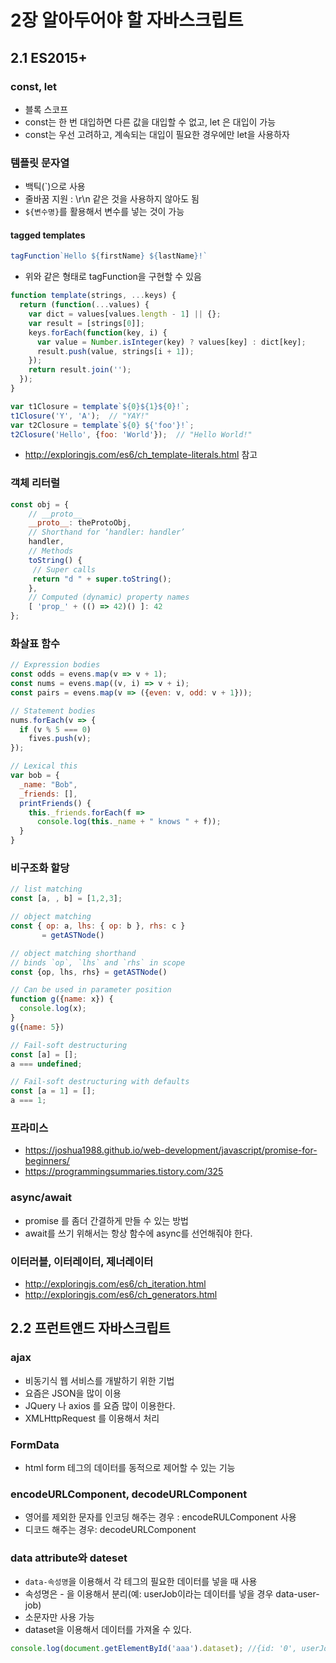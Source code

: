 # 2장 알아두어야 할 자바스크립트

## 2.1 ES2015+

### const, let

* 블록 스코프
* const는 한 번 대입하면 다른 값을 대입할 수 없고, let 은 대입이 가능
* const는 우선 고려하고, 계속되는 대입이 필요한 경우에만 let을 사용하자

### 템플릿 문자열

* 백틱(`)으로 사용
* 줄바꿈 지원 : \r\n 같은 것을 사용하지 않아도 됨
* `${변수명}`를 활용해서 변수를 넣는 것이 가능


#### tagged templates

```javascript
tagFunction`Hello ${firstName} ${lastName}!`
```

* 위와 같은 형태로 tagFunction을 구현할 수 있음

```javascript
function template(strings, ...keys) {
  return (function(...values) {
    var dict = values[values.length - 1] || {};
    var result = [strings[0]];
    keys.forEach(function(key, i) {
      var value = Number.isInteger(key) ? values[key] : dict[key];
      result.push(value, strings[i + 1]);
    });
    return result.join('');
  });
}

var t1Closure = template`${0}${1}${0}!`;
t1Closure('Y', 'A');  // "YAY!"
var t2Closure = template`${0} ${'foo'}!`;
t2Closure('Hello', {foo: 'World'});  // "Hello World!"
```

* http://exploringjs.com/es6/ch_template-literals.html 참고

### 객체 리터럴

```javascript
const obj = {
    // __proto__
    __proto__: theProtoObj,
    // Shorthand for ‘handler: handler’
    handler,
    // Methods
    toString() {
     // Super calls
     return "d " + super.toString();
    },
    // Computed (dynamic) property names
    [ 'prop_' + (() => 42)() ]: 42
};
```

### 화살표 함수

```javascript
// Expression bodies
const odds = evens.map(v => v + 1);
const nums = evens.map((v, i) => v + i);
const pairs = evens.map(v => ({even: v, odd: v + 1}));

// Statement bodies
nums.forEach(v => {
  if (v % 5 === 0)
    fives.push(v);
});

// Lexical this
var bob = {
  _name: "Bob",
  _friends: [],
  printFriends() {
    this._friends.forEach(f =>
      console.log(this._name + " knows " + f));
  }
}
```

### 비구조화 할당

```javascript
// list matching
const [a, , b] = [1,2,3];

// object matching
const { op: a, lhs: { op: b }, rhs: c }
       = getASTNode()

// object matching shorthand
// binds `op`, `lhs` and `rhs` in scope
const {op, lhs, rhs} = getASTNode()

// Can be used in parameter position
function g({name: x}) {
  console.log(x);
}
g({name: 5})

// Fail-soft destructuring
const [a] = [];
a === undefined;

// Fail-soft destructuring with defaults
const [a = 1] = [];
a === 1;
```

### 프라미스

* https://joshua1988.github.io/web-development/javascript/promise-for-beginners/
* https://programmingsummaries.tistory.com/325

### async/await

* promise 를 좀더 간결하게 만들 수 있는 방법
* await를 쓰기 위해서는 항상 함수에 async를 선언해줘야 한다.

### 이터러블, 이터레이터, 제너레이터

* http://exploringjs.com/es6/ch_iteration.html
* http://exploringjs.com/es6/ch_generators.html


## 2.2 프런트앤드 자바스크립트

### ajax

* 비동기식 웹 서비스를 개발하기 위한 기법
* 요즘은 JSON을 많이 이용
* JQuery 나 axios 를 요즘 많이 이용한다.
* XMLHttpRequest 를 이용해서 처리

### FormData

* html form 테그의 데이터를 동적으로 제어할 수 있는 기능

### encodeURLComponent, decodeURLComponent

* 영어를 제외한 문자를 인코딩 해주는 경우 : encodeRULComponent 사용
* 디코드 해주는 경우: decodeURLComponent

### data attribute와 dateset

* `data-속성명`을 이용해서 각 테그의 필요한 데이터를 넣을 때 사용
* 속성명은 - 을 이용해서 분리(예: userJob이라는 데이터를 넣을 경우 data-user-job)
* 소문자만 사용 가능
* dataset을 이용해서 데이터를 가져올 수 있다.
```javascript
console.log(document.getElementById('aaa').dataset); //{id: '0', userJob: 'wwwww' }
```
